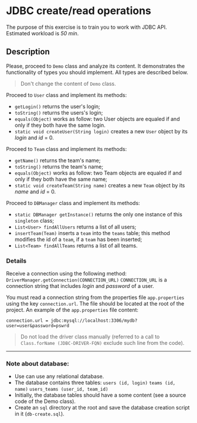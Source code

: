 # JDBC create/read operations
 
The purpose of this exercise is to train you to work with JDBC API.
Estimated workload is *50 min*.

## Description

Please, proceed to `Demo` class and analyze its content. It demonstrates the functionality of types you should implement. All types are described below.

> Don't change the content of `Demo` class.

Proceed to `User` class and implement its methods:
* `getLogin()` returns the user's login;
* `toString()` returns the users's login;
* `equals(Object)` works as follow: two User objects are equaled if and only if they both have the same login.
* `static void createUser(String login)` creates a new `User` object by its *login* and *id* = 0.

Proceed to `Team` class and implement its methods:
* `getName()` returns the team's name;
* `toString()` returns the team's name;
* `equals(Object)` works as follow: two Team objects are equaled if and only if they both have the same name;
* `static void createTeam(String name)` creates a new `Team` object by its *name* and *id* = 0.

Proceed to `DBManager` class and implement its methods:
* `static DBManager getInstance()` returns the only one instance of this `singleton` class;
* `List<User> findAllUsers` returns a list of all users;
* `insertTeam(Team)` inserts a `team` into the `teams` table; this method modifies the id of a `team`, if a `team` has been inserted;
* `List<Team> findAllTeams` returns a list of all teams.

### Details

Receive a connection using the following method:
`DriverManager.getConnection(CONNECTION_URL)`
`CONNECTION_URL` is a connection string that includes *login* and *password* of a user.

You must read a connection string from the properties file `app.properties` using the key `connection.url`. The file should be located at the root of the project. An example of the `app.properties` file content:
```
connection.url = jdbc:mysql://localhost:3306/mydb?user=user&password=pswrd
```

> Do not load the driver class manually (referred to a call to 
`Class.forName (JDBC-DRIVER-FQN)`
exclude such line from the code).

***

### Note about database:
* Use can use any relational database.  
* The database contains three tables: 
`users (id, login)`
`teams (id, name)`
`users_teams (user_id, team_id)`
* Initially, the database tables should have a some content (see a source code of the Demo class).
* Create an `sql` directory at the root and save the database creation script in it (`db-create.sql`).
